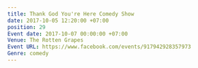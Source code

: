```yaml
---
title: Thank God You're Here Comedy Show
date: 2017-10-05 12:20:00 +07:00
position: 29
Event date: 2017-10-07 00:00:00 +07:00
Venue: The Rotten Grapes
Event URL: https://www.facebook.com/events/917942928357973
Genre: comedy
---
```



